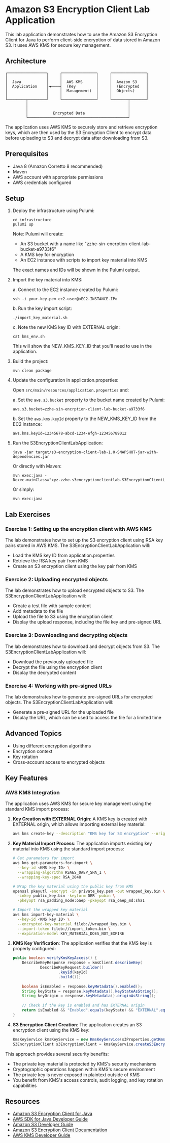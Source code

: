 # Amazon S3 Encryption Client Lab Application

This lab application demonstrates how to use the Amazon S3 Encryption Client for Java to perform client-side encryption of data stored in Amazon S3. It uses AWS KMS for secure key management.

## Architecture

```
┌─────────────────┐     ┌───────────────┐     ┌───────────────┐
│                 │     │               │     │               │
│  Java           │     │  AWS KMS      │     │  Amazon S3    │
│  Application    │◄────┤  (Key         │     │  (Encrypted   │
│                 │     │  Management)  │     │  Objects)     │
│                 │     │               │     │               │
└────────┬────────┘     └───────────────┘     └───────┬───────┘
         │                                            │
         │                                            │
         │           Encrypted Data                   │
         └────────────────────────────────────────────┘
```

The application uses AWS KMS to securely store and retrieve encryption keys, which are then used by the S3 Encryption Client to encrypt data before uploading to S3 and decrypt data after downloading from S3.

## Prerequisites

- Java 8 (Amazon Corretto 8 recommended)
- Maven
- AWS account with appropriate permissions
- AWS credentials configured

## Setup

1. Deploy the infrastructure using Pulumi:
   ```
   cd infrastructure
   pulumi up
   ```
   
   Note: Pulumi will create:
   - An S3 bucket with a name like "zzhe-sin-encrption-client-lab-bucket-a9733f6"
   - A KMS key for encryption
   - An EC2 instance with scripts to import key material into KMS
   
   The exact names and IDs will be shown in the Pulumi output.

2. Import the key material into KMS:
   
   a. Connect to the EC2 instance created by Pulumi:
   ```
   ssh -i your-key.pem ec2-user@<EC2-INSTANCE-IP>
   ```
   
   b. Run the key import script:
   ```
   ./import_key_material.sh
   ```
   
   c. Note the new KMS key ID with EXTERNAL origin:
   ```
   cat kms_env.sh
   ```
   
   This will show the NEW_KMS_KEY_ID that you'll need to use in the application.

3. Build the project:
   ```
   mvn clean package
   ```

4. Update the configuration in application.properties:
   
   Open `src/main/resources/application.properties` and:
   
   a. Set the `aws.s3.bucket` property to the bucket name created by Pulumi:
   ```properties
   aws.s3.bucket=zzhe-sin-encrption-client-lab-bucket-a9733f6
   ```
   
   b. Set the `aws.kms.keyId` property to the NEW_KMS_KEY_ID from the EC2 instance:
   ```properties
   aws.kms.keyId=12345678-abcd-1234-efgh-123456789012
   ```

5. Run the S3EncryptionClientLabApplication:
   ```
   java -jar target/s3-encryption-client-lab-1.0-SNAPSHOT-jar-with-dependencies.jar
   ```

   Or directly with Maven:
   ```
   mvn exec:java -Dexec.mainClass="xyz.zzhe.s3encryptionclientlab.S3EncryptionClientLabApplication"
   ```
   
   Or simply:
   ```
   mvn exec:java
   ```

## Lab Exercises

### Exercise 1: Setting up the encryption client with AWS KMS

The lab demonstrates how to set up the S3 encryption client using RSA key pairs stored in AWS KMS. The S3EncryptionClientLabApplication will:
- Load the KMS key ID from application.properties
- Retrieve the RSA key pair from KMS
- Create an S3 encryption client using the key pair from KMS

### Exercise 2: Uploading encrypted objects

The lab demonstrates how to upload encrypted objects to S3. The S3EncryptionClientLabApplication will:
- Create a test file with sample content
- Add metadata to the file
- Upload the file to S3 using the encryption client
- Display the upload response, including the file key and pre-signed URL

### Exercise 3: Downloading and decrypting objects

The lab demonstrates how to download and decrypt objects from S3. The S3EncryptionClientLabApplication will:
- Download the previously uploaded file
- Decrypt the file using the encryption client
- Display the decrypted content

### Exercise 4: Working with pre-signed URLs

The lab demonstrates how to generate pre-signed URLs for encrypted objects. The S3EncryptionClientLabApplication will:
- Generate a pre-signed URL for the uploaded file
- Display the URL, which can be used to access the file for a limited time

## Advanced Topics

- Using different encryption algorithms
- Encryption context
- Key rotation
- Cross-account access to encrypted objects

## Key Features

### AWS KMS Integration

The application uses AWS KMS for secure key management using the standard KMS import process:

1. **Key Creation with EXTERNAL Origin**: A KMS key is created with EXTERNAL origin, which allows importing external key material:
   ```bash
   aws kms create-key --description "KMS key for S3 encryption" --origin EXTERNAL
   ```

2. **Key Material Import Process**: The application imports existing key material into KMS using the standard import process:
   ```bash
   # Get parameters for import
   aws kms get-parameters-for-import \
     --key-id <KMS key ID> \
     --wrapping-algorithm RSAES_OAEP_SHA_1 \
     --wrapping-key-spec RSA_2048
   
   # Wrap the key material using the public key from KMS
   openssl pkeyutl -encrypt -in private_key.pem -out wrapped_key.bin \
     -inkey public_key.bin -keyform DER -pubin \
     -pkeyopt rsa_padding_mode:oaep -pkeyopt rsa_oaep_md:sha1
   
   # Import the wrapped key material
   aws kms import-key-material \
     --key-id <KMS key ID> \
     --encrypted-key-material fileb://wrapped_key.bin \
     --import-token fileb://import_token.bin \
     --expiration-model KEY_MATERIAL_DOES_NOT_EXPIRE
   ```

3. **KMS Key Verification**: The application verifies that the KMS key is properly configured:
   ```java
   public boolean verifyKmsKeyAccess() {
       DescribeKeyResponse response = kmsClient.describeKey(
               DescribeKeyRequest.builder()
                       .keyId(keyId)
                       .build());
       
       boolean isEnabled = response.keyMetadata().enabled();
       String keyState = response.keyMetadata().keyStateAsString();
       String keyOrigin = response.keyMetadata().originAsString();
       
       // Check if the key is enabled and has EXTERNAL origin
       return isEnabled && "Enabled".equals(keyState) && "EXTERNAL".equals(keyOrigin);
   }
   ```

4. **S3 Encryption Client Creation**: The application creates an S3 encryption client using the KMS key:
   ```java
   KmsKeyService kmsKeyService = new KmsKeyService(s3Properties.getKmsKeyId());
   S3EncryptionClient s3EncryptionClient = kmsKeyService.createS3EncryptionClient();
   ```

This approach provides several security benefits:
- The private key material is protected by KMS's security mechanisms
- Cryptographic operations happen within KMS's secure environment
- The private key is never exposed in plaintext outside of KMS
- You benefit from KMS's access controls, audit logging, and key rotation capabilities

## Resources

- [Amazon S3 Encryption Client for Java](https://github.com/aws/amazon-s3-encryption-client-java)
- [AWS SDK for Java Developer Guide](https://docs.aws.amazon.com/sdk-for-java/latest/developer-guide/home.html)
- [Amazon S3 Developer Guide](https://docs.aws.amazon.com/AmazonS3/latest/dev/Welcome.html)
- [Amazon S3 Encryption Client Documentation](https://docs.aws.amazon.com/AmazonS3/latest/userguide/UsingClientSideEncryption.html)
- [AWS KMS Developer Guide](https://docs.aws.amazon.com/kms/latest/developerguide/overview.html)